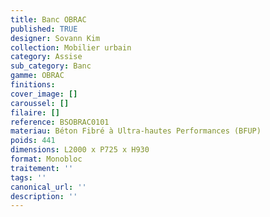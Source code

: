 ```yaml
---
title: Banc OBRAC 
published: TRUE
designer: Sovann Kim
collection: Mobilier urbain
category: Assise
sub_category: Banc
gamme: OBRAC 
finitions: 
cover_image: []
caroussel: []
filaire: []
reference: BSOBRAC0101
materiau: Béton Fibré à Ultra-hautes Performances (BFUP)
poids: 441
dimensions: L2000 x P725 x H930
format: Monobloc
traitement: ''
tags: ''
canonical_url: ''
description: ''
---
```

